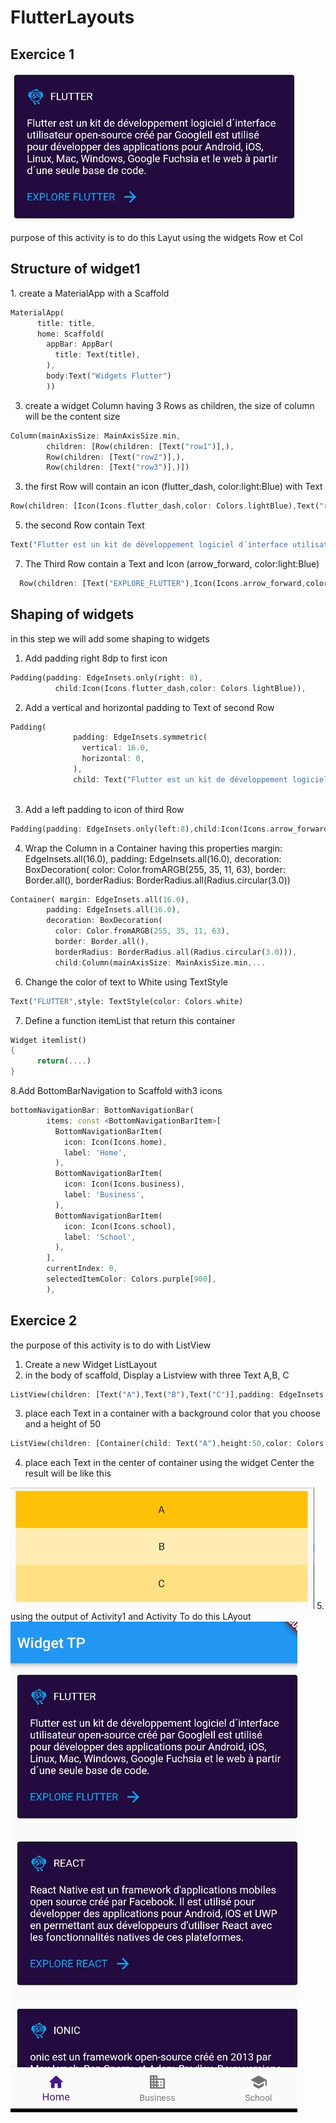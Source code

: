 # FlutterLayouts
## Exercice 1     
<img src="https://github.com/mouniraz/FlutterLayouts/blob/main/layouts1.JPG"/>  
<p>purpose of this activity is to do this Layut using the widgets Row et Col </p> 
<h2>Structure of widget1</h2>
1. create a MaterialApp with a Scaffold 

```dart
MaterialApp(
      title: title,
      home: Scaffold(
        appBar: AppBar(
          title: Text(title),
        ),
        body:Text("Widgets Flutter")
        ))
```
3.  create a widget Column having 3 Rows as children, the size of column will be the content size
```dart
Column(mainAxisSize: MainAxisSize.min,
        children: [Row(children: [Text("row1")],),
        Row(children: [Text("row2")],),
        Row(children: [Text("row3")],)])
```
3. the first Row will contain an icon (flutter_dash, color:light:Blue) with Text
```dart
Row(children: [Icon(Icons.flutter_dash,color: Colors.lightBlue),Text("row1")],)
```
5. the second Row contain Text 
```dart
Text("Flutter est un kit de développement logiciel d´interface utilisateur open-source créé par GoogleIl est utilisé pour développer des applications pour Android, iOS, Linux, Mac, Windows, Google Fuchsia et le web à partir d´une seule base de code.")
```
7. The Third Row contain a Text and Icon (arrow_forward, color:light:Blue)
```dart
  Row(children: [Text("EXPLORE_FLUTTER"),Icon(Icons.arrow_forward,color:Colors.lightBlue)],)
```
## Shaping of widgets
in this step we will add some shaping to widgets
1. Add padding right 8dp to first icon 
```dart
Padding(padding: EdgeInsets.only(right: 8),
          child:Icon(Icons.flutter_dash,color: Colors.lightBlue)),
```
2. Add a vertical and horizontal padding to Text of second Row
```dart
Padding(
              padding: EdgeInsets.symmetric(
                vertical: 16.0,
                horizontal: 0,
              ),
              child: Text("Flutter est un kit de développement logiciel d´interface utilisateur open-source créé par GoogleIl est utilisé pour développer des applications pour Android, iOS, Linux, Mac, Windows, Google Fuchsia et le web à partir d´une seule base de code."))
              
```
3. Add a left padding to icon of third Row
```dart
Padding(padding: EdgeInsets.only(left:8),child:Icon(Icons.arrow_forward,color:Colors.lightBlue))
```
4. Wrap the Column in a Container having this properties
      margin: EdgeInsets.all(16.0),
      padding: EdgeInsets.all(16.0),
      decoration: BoxDecoration(
      color: Color.fromARGB(255, 35, 11, 63),
      border: Border.all(),
      borderRadius: BorderRadius.all(Radius.circular(3.0))
```dart
Container( margin: EdgeInsets.all(16.0),
        padding: EdgeInsets.all(16.0),
        decoration: BoxDecoration(
          color: Color.fromARGB(255, 35, 11, 63),
          border: Border.all(),
          borderRadius: BorderRadius.all(Radius.circular(3.0))),
          child:Column(mainAxisSize: MainAxisSize.min,...
```
6. Change the color of text to White using TextStyle
```dart
Text("FLUTTER",style: TextStyle(color: Colors.white)
```
7. Define a function itemList that return this container 
```dart
Widget itemlist()
{
      return(....)
}
```
8.Add BottomBarNavigation to Scaffold with3 icons
```dart
bottomNavigationBar: BottomNavigationBar(
        items: const <BottomNavigationBarItem>[
          BottomNavigationBarItem(
            icon: Icon(Icons.home),
            label: 'Home',
          ),
          BottomNavigationBarItem(
            icon: Icon(Icons.business),
            label: 'Business',
          ),
          BottomNavigationBarItem(
            icon: Icon(Icons.school),
            label: 'School',
          ),
        ],
        currentIndex: 0,
        selectedItemColor: Colors.purple[900],
        ),
```
## Exercice 2
the purpose of this activity is to do with ListView
1. Create a new Widget ListLayout 
2. in the body of scaffold, Display a Listview with three Text A,B, C 
```dart
ListView(children: [Text("A"),Text("B"),Text("C")],padding: EdgeInsets.all(8),)
```
3. place each Text in a container with a background color that you choose and a height of 50
```dart
ListView(children: [Container(child: Text("A"),height:50,color: Colors.amber,),Container(child:Text("B"),height:50,color: Colors.amber[100],),Container(child:Text("C"),height:50,color: Colors.amber[200],)],padding: EdgeInsets.all(8),)
```
4. place each Text in the center of container using the widget Center
the result will be like this </br>
<img src="https://github.com/mouniraz/FlutterLayouts/blob/main/layouts2.JPG"/>
5. using the output of Activity1 and Activity To do this LAyout 
<img src="https://github.com/mouniraz/FlutterLayouts/blob/main/layout2JPG.JPG"/>
